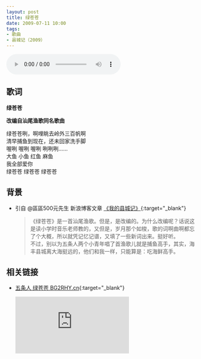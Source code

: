 ```yaml
---
layout: post
title: 绿苍苍
date: 2009-07-11 10:00
tags:
- 歌曲
- 县城记（2009）
---
```

<audio controls  loop style="width:60%;">
<source src="http://isure.stream.qqmusic.qq.com/C400004GT5S42DkRw0.m4a?guid=2939078848&vkey=F994B31D9B815DB2C9E042993C1FBDEA110F5BDB2DC79A68A8AA82C8CB4E2A2329475EBA171E2841976CAA5B4C273D13C266B1F6576C8BB2&uin=0&fromtag=66">
</audio>

## 歌词

**绿苍苍**

**改编自汕尾渔歌同名歌曲**

绿苍苍咧，啊哩眺去岭外三百帆啊  
清早捕鱼到现在，还未回家洗手脚  
喔咧 喔咧 喔咧 咧咧咧……  
大鱼 小鱼 红鱼 麻鱼  
我全部爱你  
绿苍苍 绿苍苍 绿苍苍

## 背景

* 引自 @區區500元先生 新浪博客文章 [《我的县城记》](http://blog.sina.com.cn/s/blog_4b980b3b0100f9r1.html){:target="_blank"}
  
  > 《绿苍苍》是一首汕尾渔歌。但是，是改编的。为什么改编呢？话说这是读小学时音乐老师教的，又但是，岁月那个如梭，歌的词啊曲啊都忘了个大概，所以就凭记忆记谱，又填了一些新词出来。挺好听。  
  > 不过，别以为五条人两个小青年唱了首渔歌儿就是捕鱼高手，其实，海丰县城离大海挺远的，他们和我一样，只能算是：吃海鲜高手。

## 相关链接

* [五条人 绿苍苍 BG2RHY.cn](https://v.youku.com/v_show/id_XMzAzMzY2MDEy.html?spm=a2h0c.8166622.PhoneSokuUgc_1.dscreenshot){:target="_blank"}

  <div class="iframe-container"><iframe class="responsive-iframe" src='https://player.youku.com/embed/XMzAzMzY2MDEy' frameborder="no" allowfullscreen="true"></iframe></div>